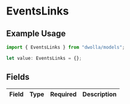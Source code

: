 # EventsLinks

## Example Usage

```typescript
import { EventsLinks } from "dwolla/models";

let value: EventsLinks = {};
```

## Fields

| Field       | Type        | Required    | Description |
| ----------- | ----------- | ----------- | ----------- |